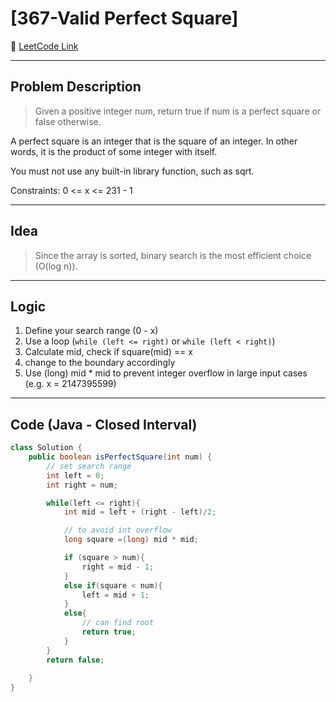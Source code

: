 # [367-Valid Perfect Square]

🔗 [LeetCode Link](https://leetcode.com/problems/valid-perfect-square)

---

## Problem Description

>Given a positive integer num, return true if num is a perfect square or false otherwise.

A perfect square is an integer that is the square of an integer. In other words, it is the product of some integer with itself.

You must not use any built-in library function, such as sqrt.

Constraints: 0 <= x <= 231 - 1

---

## Idea

> Since the array is sorted, binary search is the most efficient choice (O(log n)).

---

## Logic

1. Define your search range (0 - x)
2. Use a loop (`while (left <= right)` or `while (left < right)`)
3. Calculate mid, check if square(mid) == x
4. change to the boundary accordingly
5. Use (long) mid * mid to prevent integer overflow in large input cases (e.g. x = 2147395599)



---

## Code (Java - Closed Interval)

```java
class Solution {
    public boolean isPerfectSquare(int num) {
        // set search range
        int left = 0;
        int right = num;

        while(left <= right){
            int mid = left + (right - left)/2; 

            // to avoid int overflow
            long square =(long) mid * mid;

            if (square > num){
                right = mid - 1;
            }
            else if(square < num){
                left = mid + 1;
            }
            else{
                // can find root
                return true;
            }
        }
        return false;
        
    }
}


```